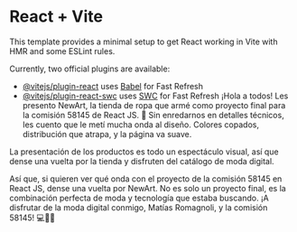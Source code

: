 # React + Vite

This template provides a minimal setup to get React working in Vite with HMR and some ESLint rules.

Currently, two official plugins are available:

- [@vitejs/plugin-react](https://github.com/vitejs/vite-plugin-react/blob/main/packages/plugin-react/README.md) uses [Babel](https://babeljs.io/) for Fast Refresh
- [@vitejs/plugin-react-swc](https://github.com/vitejs/vite-plugin-react-swc) uses [SWC](https://swc.rs/) for Fast Refresh
¡Hola a todos! Les presento NewArt, la tienda de ropa que armé como proyecto final para la comisión 58145 de React JS. 🚀 Sin enredarnos en detalles técnicos, les cuento que le metí mucha onda al diseño. Colores copados, distribución que atrapa, y la página va suave.

La presentación de los productos es todo un espectáculo visual, así que dense una vuelta por la tienda y disfruten del catálogo de moda digital.

Así que, si quieren ver qué onda con el proyecto de la comisión 58145 en React JS, dense una vuelta por NewArt. No es solo un proyecto final, es la combinación perfecta de moda y tecnología que estaba buscando. ¡A disfrutar de la moda digital conmigo, Matías Romagnoli, y la comisión 58145! 💻👕✨
